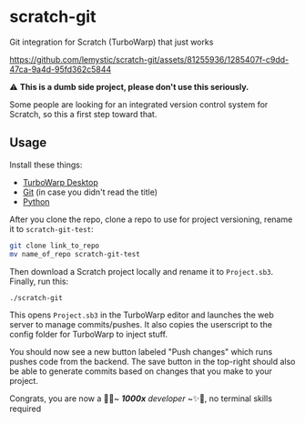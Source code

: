 # scratch-git

Git integration for Scratch (TurboWarp) that just works

https://github.com/lemystic/scratch-git/assets/81255936/1285407f-c9dd-47ca-9a4d-95fd362c5844

⚠️ **This is a dumb side project, please don't use this seriously.**

Some people are looking for an integrated version control system for Scratch, so this a first step toward that.

## Usage

Install these things:

- [TurboWarp Desktop](https://desktop.turbowarp.org/)
- [Git](https://git-scm.com) (in case you didn't read the title)
- [Python](https://python.org/downloads)

After you clone the repo, clone a repo to use for project versioning, rename it to `scratch-git-test`:

```bash
git clone link_to_repo
mv name_of_repo scratch-git-test
```

Then download a Scratch project locally and rename it to `Project.sb3`. Finally, run this:

```bash
./scratch-git
```

This opens `Project.sb3` in the TurboWarp editor and launches the web server to manage commits/pushes. It also copies the userscript to the config folder for TurboWarp to inject stuff.

You should now see a new button labeled "Push changes" which runs pushes code from the backend. The save button in the top-right should also be able to generate commits based on changes that you make to your project.

Congrats, you are now a 🦄✨~ _**1000x** developer_ ~✨🦄, no terminal skills required
